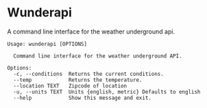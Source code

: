 # Wunderapi
A command line interface for the weather underground api.

    Usage: wunderapi [OPTIONS]

      Command line interface for the weather underground API.

    Options:
      -c, --conditions  Returns the current conditions.
      --temp            Returns the temperature.
      --location TEXT   Zipcode of location
      -u, --units TEXT  Units {english, metric} Defaults to english
      --help            Show this message and exit.

